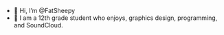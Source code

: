 - 👋 Hi, I’m @FatSheepy
- 💚 I am a 12th grade student who enjoys, graphics design, programming, and SoundCloud.

